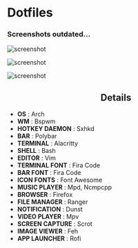 Dotfiles
========

<h3>Screenshots outdated...</h3>

![screenshot](/screenshots/2020-09-26-184252_1366x768_scrot.png "ncmpcpp & ranger")

![screenshot](/screenshots/2020-09-26-184419_1366x768_scrot.png "Rofi")

![screenshot](/screenshots/2020-09-26-210343_1366x768_scrot.png "neofetch & dunst notifcation")

<h2 align="center">Details</h2>

+ **OS**                : Arch
+ **WM**                : Bspwm
+ **HOTKEY DAEMON**     : Sxhkd
+ **BAR**               : Polybar
+ **TERMINAL**          : Alacritty
+ **SHELL**             : Bash
+ **EDITOR**            : Vim
+ **TERMINAL FONT**     : Fira Code
+ **BAR FONT**          : Fira Code
+ **ICON FONTS**        : Font Awesome
+ **MUSIC PLAYER**      : Mpd, Ncmpcpp
+ **BROWSER**           : Firefox
+ **FILE MANAGER**      : Ranger
+ **NOTIFICATION**      : Dunst
+ **VIDEO PLAYER**      : Mpv
+ **SCREEN CAPTURE**    : Scrot
+ **IMAGE VIEWER**      : Feh
+ **APP LAUNCHER**      : Rofi
